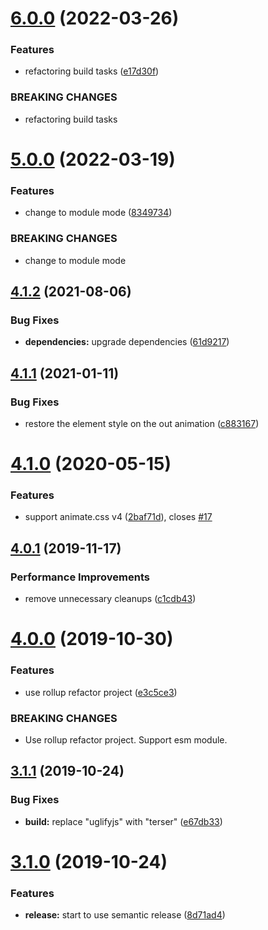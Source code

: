 # [6.0.0](https://github.com/cycjimmy/swiper-animation/compare/v5.0.0...v6.0.0) (2022-03-26)


### Features

* refactoring build tasks ([e17d30f](https://github.com/cycjimmy/swiper-animation/commit/e17d30fb7aa8f75a936b8656b4ade788e7ccd29f))


### BREAKING CHANGES

* refactoring build tasks

# [5.0.0](https://github.com/cycjimmy/swiper-animation/compare/v4.1.2...v5.0.0) (2022-03-19)


### Features

* change to module mode ([8349734](https://github.com/cycjimmy/swiper-animation/commit/83497345d803a01832bda109df97f62c2d860f87))


### BREAKING CHANGES

* change to module mode

## [4.1.2](https://github.com/cycjimmy/swiper-animation/compare/v4.1.1...v4.1.2) (2021-08-06)


### Bug Fixes

* **dependencies:** upgrade dependencies ([61d9217](https://github.com/cycjimmy/swiper-animation/commit/61d9217b0fa777b770f25c0c141af7f7bcd9fb7c))

## [4.1.1](https://github.com/cycjimmy/swiper-animation/compare/v4.1.0...v4.1.1) (2021-01-11)


### Bug Fixes

* restore the element style on the out animation ([c883167](https://github.com/cycjimmy/swiper-animation/commit/c883167147aff9ea67a1cfbd4d9c2ce739f7b39b))

# [4.1.0](https://github.com/cycjimmy/swiper-animation/compare/v4.0.1...v4.1.0) (2020-05-15)


### Features

* support animate.css v4 ([2baf71d](https://github.com/cycjimmy/swiper-animation/commit/2baf71d30832ac694c30c30f844096f050fdebc6)), closes [#17](https://github.com/cycjimmy/swiper-animation/issues/17)

## [4.0.1](https://github.com/cycjimmy/swiper-animation/compare/v4.0.0...v4.0.1) (2019-11-17)


### Performance Improvements

* remove unnecessary cleanups ([c1cdb43](https://github.com/cycjimmy/swiper-animation/commit/c1cdb4325e04fe259ba470ba1587a50b1a390dc5))

# [4.0.0](https://github.com/cycjimmy/swiper-animation/compare/v3.1.1...v4.0.0) (2019-10-30)


### Features

* use rollup refactor project ([e3c5ce3](https://github.com/cycjimmy/swiper-animation/commit/e3c5ce30008866b83bd7fcac37302d2e4b6337a6))


### BREAKING CHANGES

* Use rollup refactor project. Support esm module.

## [3.1.1](https://github.com/cycjimmy/swiper-animation/compare/v3.1.0...v3.1.1) (2019-10-24)


### Bug Fixes

* **build:** replace "uglifyjs" with "terser" ([e67db33](https://github.com/cycjimmy/swiper-animation/commit/e67db33c694eec6d91d3b275ff6a49cd084f4061))

# [3.1.0](https://github.com/cycjimmy/swiper-animation/compare/v3.0.0...v3.1.0) (2019-10-24)


### Features

* **release:** start to use semantic release ([8d71ad4](https://github.com/cycjimmy/swiper-animation/commit/8d71ad4bde3d370cbb66ca9534b0c86a58c37c48))
